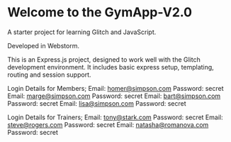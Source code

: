 Welcome to the GymApp-V2.0
================================

A starter project for learning Glitch and JavaScript.

Developed in Webstorm.

This is an Express.js project, designed to work well with the Glitch development environment. It includes basic express setup, templating, routing and session support.

Login Details for Members;
Email: homer@simpson.com	Password: secret
Email: marge@simpson.com 	Password: secret
Email: bart@simpson.com 	Password: secret
Email: lisa@simpson.com 	Password: secret

Login Details for Trainers;
Email: tony@stark.com 		Password: secret
Email: steve@rogers.com 	Password: secret
Email: natasha@romanova.com 	Password: secret

